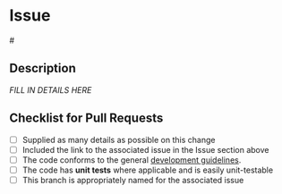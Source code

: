 # Issue

#<Issue number>

## Description

_FILL IN DETAILS HERE_

## Checklist for Pull Requests

- [ ] Supplied as many details as possible on this change
- [ ] Included the link to the associated issue in the Issue section above
- [ ] The code conforms to the general [development guidelines](https://github.com/SAP/knowledge-hub-extension/blob/main/docs/developer-guide.md).
- [ ] The code has **unit tests** where applicable and is easily unit-testable
- [ ] This branch is appropriately named for the associated issue
